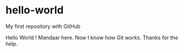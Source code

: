 # hello-world
My first repository with GitHub


Hello World ! Mandaar here. Now I know how Git works. Thanks for the help.

